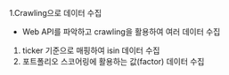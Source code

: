 1.Crawling으로 데이터 수집
  - Web API를 파악하고 crawling을 활용하여 여러 데이터 수집
  1) ticker 기준으로 매핑하여 isin 데이터 수집
  2) 포트폴리오 스코어링에 활용하는 값(factor) 데이터 수집
